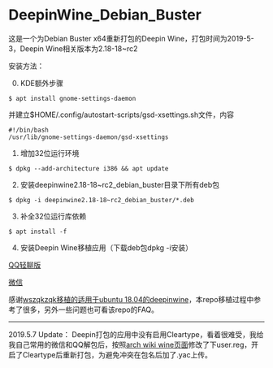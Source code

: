 # DeepinWine_Debian_Buster

这是一个为Debian Buster x64重新打包的Deepin Wine，打包时间为2019-5-3，Deepin Wine相关版本为2.18-18~rc2

安装方法：

0. KDE额外步骤
```
$ apt install gnome-settings-daemon
```
并建立$HOME/.config/autostart-scripts/gsd-xsettings.sh文件，内容
```
#!/bin/bash
/usr/lib/gnome-settings-daemon/gsd-xsettings
```

1. 增加32位运行环境
```
$ dpkg --add-architecture i386 && apt update
```

2. 安装deepinwine2.18-18~rc2_debian_buster目录下所有deb包
```
$ dpkg -i deepinwine2.18-18~rc2_debian_buster/*.deb
```

3. 补全32位运行库依赖
```
$ apt install -f
```
4. 安装Deepin Wine移植应用（下载deb包dpkg -i安装）

[QQ轻聊版](https://github.com/yachen4ever/DeepinWine_Debian_Buster/raw/master/deepin.qqlight.debian.buster.yac_7.9.14308deepin8_i386.deb)

[微信](https://github.com/yachen4ever/DeepinWine_Debian_Buster/raw/master/deepin.wechat.debian.buster.yac_2.6.2.31deepin0_i386.deb)

感谢[wszqkzqk移植的适用于ubuntu 18.04的deepinwine](https://github.com/wszqkzqk/deepin-wine-ubuntu)，本repo移植过程中参考了很多，另外一些问题也可看该repo的FAQ。

---------------
2019.5.7 Update：
Deepin打包的应用中没有启用Cleartype，看着很难受，我给我自己常用的微信和QQ解包后，按照[arch wiki wine页面](https://wiki.archlinux.org/index.php/Wine#Enable_font_smoothing)修改了下user.reg，开启了Cleartype后重新打包，为避免冲突在包名后加了.yac上传。
